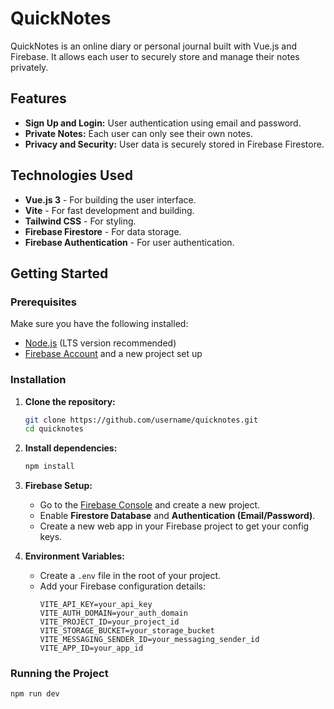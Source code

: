# QuickNotes

QuickNotes is an online diary or personal journal built with Vue.js and Firebase. It allows each user to securely store and manage their notes privately.

## Features

- **Sign Up and Login:** User authentication using email and password.
- **Private Notes:** Each user can only see their own notes.
- **Privacy and Security:** User data is securely stored in Firebase Firestore.

## Technologies Used

- **Vue.js 3** - For building the user interface.
- **Vite** - For fast development and building.
- **Tailwind CSS** - For styling.
- **Firebase Firestore** - For data storage.
- **Firebase Authentication** - For user authentication.

## Getting Started

### Prerequisites
Make sure you have the following installed:
- [Node.js](https://nodejs.org/) (LTS version recommended)
- [Firebase Account](https://firebase.google.com/) and a new project set up

### Installation

1. **Clone the repository:**
    ```bash
    git clone https://github.com/username/quicknotes.git
    cd quicknotes
    ```

2. **Install dependencies:**
    ```bash
    npm install
    ```

3. **Firebase Setup:**
    - Go to the [Firebase Console](https://console.firebase.google.com/) and create a new project.
    - Enable **Firestore Database** and **Authentication (Email/Password)**.
    - Create a new web app in your Firebase project to get your config keys.

4. **Environment Variables:**
    - Create a `.env` file in the root of your project.
    - Add your Firebase configuration details:
      ```env
      VITE_API_KEY=your_api_key
      VITE_AUTH_DOMAIN=your_auth_domain
      VITE_PROJECT_ID=your_project_id
      VITE_STORAGE_BUCKET=your_storage_bucket
      VITE_MESSAGING_SENDER_ID=your_messaging_sender_id
      VITE_APP_ID=your_app_id
      ```

### Running the Project

```bash
npm run dev
